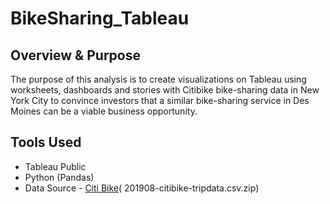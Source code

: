 # BikeSharing_Tableau

## Overview & Purpose

The purpose of this analysis is to create visualizations on Tableau using worksheets, dashboards and stories with Citibike bike-sharing data in New York City to convince investors that a similar bike-sharing service in Des Moines can be a viable business opportunity.

## Tools Used
- Tableau Public
- Python (Pandas)
- Data Source - [Citi Bike](https://ride.citibikenyc.com/system-data)( 201908-citibike-tripdata.csv.zip)
